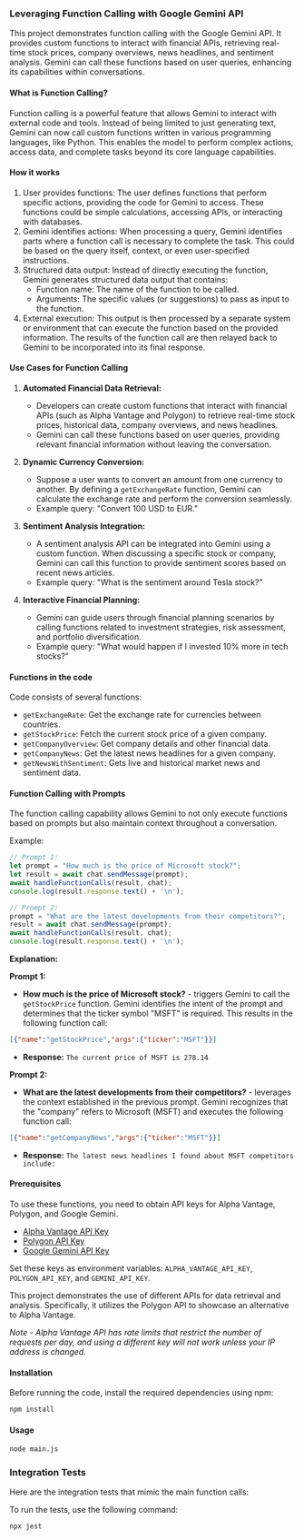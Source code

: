 ### Leveraging Function Calling with Google Gemini API

This project demonstrates function calling with the Google Gemini API. It provides custom functions to interact with financial APIs, retrieving real-time stock prices, company overviews, news headlines, and sentiment analysis. Gemini can call these functions based on user queries, enhancing its capabilities within conversations.

#### What is Function Calling?

Function calling is a powerful feature that allows Gemini to interact with external code and tools. Instead of being limited to just generating text, Gemini can now call custom functions written in various programming languages, like Python. This enables the model to perform complex actions, access data, and complete tasks beyond its core language capabilities.

#### How it works

1. User provides functions: The user defines functions that perform specific actions, providing the code for Gemini to access. These functions could be simple calculations, accessing APIs, or interacting with databases.
2. Gemini identifies actions: When processing a query, Gemini identifies parts where a function call is necessary to complete the task. This could be based on the query itself, context, or even user-specified instructions.
3. Structured data output: Instead of directly executing the function, Gemini generates structured data output that contains:
   - Function name: The name of the function to be called.
   - Arguments: The specific values (or suggestions) to pass as input to the function.
4. External execution: This output is then processed by a separate system or environment that can execute the function based on the provided information. The results of the function call are then relayed back to Gemini to be incorporated into its final response.

#### Use Cases for Function Calling

1. **Automated Financial Data Retrieval:**
   - Developers can create custom functions that interact with financial APIs (such as Alpha Vantage and Polygon) to retrieve real-time stock prices, historical data, company overviews, and news headlines.
   - Gemini can call these functions based on user queries, providing relevant financial information without leaving the conversation.

2. **Dynamic Currency Conversion:**
   - Suppose a user wants to convert an amount from one currency to another. By defining a `getExchangeRate` function, Gemini can calculate the exchange rate and perform the conversion seamlessly.
   - Example query: "Convert 100 USD to EUR."

3. **Sentiment Analysis Integration:**
   - A sentiment analysis API can be integrated into Gemini using a custom function. When discussing a specific stock or company, Gemini can call this function to provide sentiment scores based on recent news articles.
   - Example query: "What is the sentiment around Tesla stock?"

4. **Interactive Financial Planning:**
   - Gemini can guide users through financial planning scenarios by calling functions related to investment strategies, risk assessment, and portfolio diversification.
   - Example query: "What would happen if I invested 10% more in tech stocks?"

#### Functions in the code

Code consists of several functions:

- `getExchangeRate`: Get the exchange rate for currencies between countries.
- `getStockPrice`: Fetch the current stock price of a given company.
- `getCompanyOverview`: Get company details and other financial data.
- `getCompanyNews`: Get the latest news headlines for a given company.
- `getNewsWithSentiment`: Gets live and historical market news and sentiment data.

#### Function Calling with Prompts

The function calling capability allows Gemini to not only execute functions based on prompts but also maintain context throughout a conversation.

Example:

```javascript
// Prompt 1:
let prompt = "How much is the price of Microsoft stock?";
let result = await chat.sendMessage(prompt);
await handleFunctionCalls(result, chat);
console.log(result.response.text() + '\n');

// Prompt 2:
prompt = "What are the latest developments from their competitors?";
result = await chat.sendMessage(prompt);
await handleFunctionCalls(result, chat);
console.log(result.response.text() + '\n');
```
**Explanation:**

**Prompt 1:**
* **How much is the price of Microsoft stock?** - triggers Gemini to call the `getStockPrice` function. Gemini identifies the intent of the prompt and determines that the ticker symbol "MSFT" is required. This results in the following function call:

```json
[{"name":"getStockPrice","args":{"ticker":"MSFT"}}]
```
* **Response:** `The current price of MSFT is 278.14`

**Prompt 2:**
* **What are the latest developments from their competitors?** - leverages the context established in the previous prompt. Gemini recognizes that the "company" refers to Microsoft (MSFT) and executes the following function call:

```json
[{"name":"getCompanyNews","args":{"ticker":"MSFT"}}]
```

* **Response:** `The latest news headlines I found about MSFT competitors include:`

#### Prerequisites

To use these functions, you need to obtain API keys for Alpha Vantage, Polygon, and Google Gemini.

- [Alpha Vantage API Key](https://www.alphavantage.co/support/#api-key)
- [Polygon API Key](https://polygon.io/dashboard/api-keys)
- [Google Gemini API Key](https://aistudio.google.com/app/apikey)

Set these keys as environment variables: `ALPHA_VANTAGE_API_KEY`, `POLYGON_API_KEY`, and `GEMINI_API_KEY`.

This project demonstrates the use of different APIs for data retrieval and analysis. Specifically, it utilizes the Polygon API to showcase an alternative to Alpha Vantage.

_Note - Alpha Vantage API has rate limits that restrict the number of requests per day, and using a different key will not work unless your IP address is changed._

#### Installation

Before running the code, install the required dependencies using npm:

```bash
npm install
```

#### Usage

```bash
node main.js
```

### Integration Tests

Here are the integration tests that mimic the main function calls:

To run the tests, use the following command:

```sh
npx jest
```
